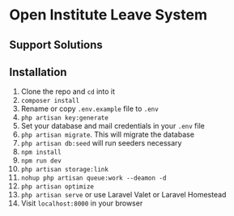 # Open Institute Leave System
## Support Solutions



## Installation

1. Clone the repo and `cd` into it
1. `composer install`
1. Rename or copy `.env.example` file to `.env`
1. `php artisan key:generate`
1. Set your database and mail credentials in your `.env` file
1. `php artisan migrate`. This will migrate the database
1. `php artisan db:seed` will run seeders necessary
1. `npm install`
1. `npm run dev`
1. `php artisan storage:link`
1. `nohup php artisan queue:work --deamon -d`
1. `php artisan optimize`
1. `php artisan serve` or use Laravel Valet or Laravel Homestead
1. Visit `localhost:8000` in your browser
